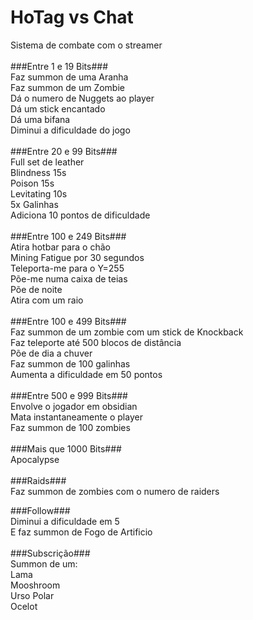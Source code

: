 # HoTag vs Chat<br>
Sistema de combate com o streamer<br>
<br>
###Entre 1 e 19 Bits###<br>
Faz summon de uma Aranha<br>
Faz summon de um Zombie<br>
Dá o numero de Nuggets ao player<br>
Dá um stick encantado<br>
Dá uma bifana<br>
Diminui a dificuldade do jogo<br>
<br>
###Entre 20 e 99 Bits###<br>
Full set de leather<br>
Blindness 15s<br>
Poison 15s<br>
Levitating 10s<br>
5x Galinhas<br>
Adiciona 10 pontos de dificuldade<br>
<br>
###Entre 100 e 249 Bits###<br>
Atira  hotbar para o chão<br>
Mining Fatigue por 30 segundos   <br>
Teleporta-me para o Y=255<br>
Põe-me numa caixa de teias<br>
Põe de noite<br>
Atira com um raio<br>
<br>
###Entre 100 e 499 Bits###<br>
Faz summon de um zombie com um stick de Knockback<br>
Faz teleporte até 500 blocos de distância<br>
Põe de dia a chuver<br>
Faz summon de 100 galinhas<br>
Aumenta a dificuldade em 50 pontos<br>
<br>
###Entre 500 e 999 Bits###<br>
Envolve o jogador em obsidian<br>
Mata instantaneamente o player<br>
Faz summon de 100 zombies<br>
<br>
###Mais que 1000 Bits###<br>
Apocalypse<br>
<br>
###Raids###<br>
Faz summon de zombies com o numero de raiders<br>

###Follow###<br>
Diminui a dificuldade em 5<br>
	E faz summon de Fogo de Artificio<br>
<br>
###Subscrição###<br>
	Summon de um:<br>
		Lama<br>
		Mooshroom<br>
		Urso Polar<br>
		Ocelot<br>
